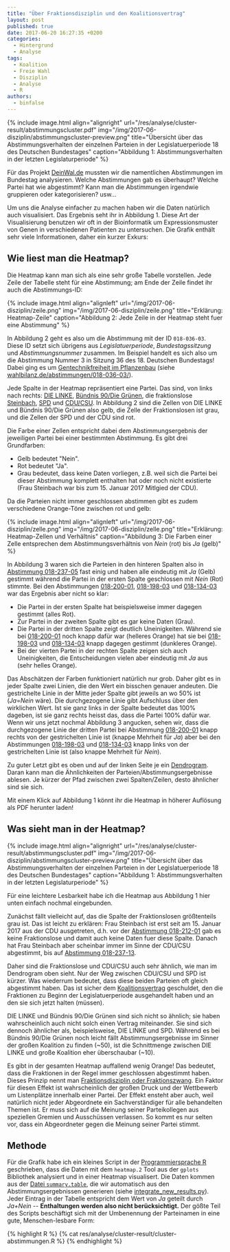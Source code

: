 ```yaml
---
title: "Über Fraktionsdisziplin und den Koalitionsvertrag"
layout: post
published: true
date: 2017-06-20 16:27:35 +0200
categories:
  - Hintergrund
  - Analyse
tags:
  - Koalition
  - Freie Wahl
  - Disziplin
  - Analyse
  - R
authors:
  - binfalse
---
```




{% include image.html align="alignright" url="/res/analyse/cluster-result/abstimmungscluster.pdf" img="/img/2017-06-disziplin/abstimmungscluster-preview.png" title="Übersicht über das Abstimmungsverhalten der einzelnen Parteien in der Legislatuerperiode 18 des Deutschen Bundestages" caption="Abbildung 1: Abstimmungsverhalten in der letzten Legislaturperiode" %}


Für das Projekt [DeinWal.de](https://deinwal.de) mussten wir die namentlichen Abstimmungen im Bundestag analysieren.
Welche Abstimmungen gab es überhaupt?
Welche Partei hat wie abgestimmt?
Kann man die Abstimmungen irgendwie gruppieren oder kategorisieren?
usw...


Um uns die Analyse einfacher zu machen haben wir die Daten natürlich auch visualisiert.
Das Ergebnis seht ihr in Abbildung 1.
Diese Art der Visualisierung benutzen wir oft in der Bioinformatik um Expressionsmuster von Genen in verschiedenen Patienten zu untersuchen.
Die Grafik enthält sehr viele Informationen, daher ein kurzer Exkurs:



## Wie liest man die Heatmap?

Die Heatmap kann man sich als eine sehr große Tabelle vorstellen.
Jede Zeile der Tabelle steht für eine Abstimmung; am Ende der Zeile findet ihr auch die Abstimmungs-ID:


{% include image.html align="alignleft" url="/img/2017-06-disziplin/zeile.png" img="/img/2017-06-disziplin/zeile.png" title="Erklärung: Heatmap-Zeile" caption="Abbildung 2: Jede Zeile in der Heatmap steht fuer eine Abstimmung" %}

In Abbildung 2 geht es also um die Abstimmung mit der ID `018-036-03`.
Diese ID setzt sich übrigens aus *Legislatuerperiode*, *Bundestagssitzung* und *Abstimmungsnummer* zusammen.
Im Beispiel handelt es sich also um die Abstimmung Nummer 3 in Sitzung 36 des 18. Deutschen Bundestags!
Dabei ging es um [Gentechnikfreiheit im Pflanzenbau](/abstimmungen/018-036-03/) (siehe [wahlbilanz.de/abstimmungen/018-036-03/](/abstimmungen/018-036-03/)).

Jede Spalte in der Heatmap repräsentiert eine Partei.
Das sind, von links nach rechts: [DIE LINKE](https://de.wikipedia.org/wiki/Linksfraktion), [Bündnis 90/Die Grünen](https://de.wikipedia.org/wiki/Bundestagsfraktion_B%C3%BCndnis_90/Die_Gr%C3%BCnen), die fraktionslose [Steinbach](https://de.wikipedia.org/wiki/Erika_Steinbach), [SPD](https://de.wikipedia.org/wiki/SPD-Bundestagsfraktion) und [CDU/CSU](https://de.wikipedia.org/wiki/CDU/CSU-Bundestagsfraktion).
In Abbildung 2 sind die Zellen von DIE LINKE und Bündnis 90/Die Grünen also gelb, die Zelle der Fraktionslosen ist grau, und die Zellen der SPD und der CDU sind rot.

Die Farbe einer Zellen entspricht dabei dem Abstimmungsergebnis der jeweiligen Partei bei einer bestimmten Abstimmung.
Es gibt drei Grundfarben:

* Gelb bedeutet "Nein".
* Rot bedeutet "Ja".
* Grau bedeutet, dass keine Daten vorliegen, z.B. weil sich die Partei bei dieser Abstimmung komplett enthalten hat oder noch nicht existierte (Frau Steinbach war bis zum 15. Januar 2017 Mitlgied der CDU).

Da die Parteien nicht immer geschlossen abstimmen gibt es zudem verschiedene Orange-Töne zwischen rot und gelb:

{% include image.html align="alignleft" url="/img/2017-06-disziplin/zelle.png" img="/img/2017-06-disziplin/zelle.png" title="Erklärung: Heatmap-Zellen und Verhältnis" caption="Abbildung 3: Die Farben einer Zelle entsprechen dem Abstimmungsverhältnis von *Nein* (rot) bis *Ja* (gelb)" %}

In Abbildung 3 waren sich die Parteien in den hinteren Spalten also in [Abstimmung 018-237-05](/abstimmungen/018-237-05/) fast einig und haben alle eindeutig mit *Ja* (Gelb) gestimmt während die Partei in der ersten Spalte geschlossen mit *Nein* (Rot) stimmte.
Bei den Abstimmungen [018-200-01](/abstimmungen/018-200-01/), [018-198-03](/abstimmungen/018-198-03/) und [018-134-03](/abstimmungen/018-134-03/) war das Ergebnis aber nicht so klar:

* Die Partei in der ersten Spalte hat beispielsweise immer dagegen gestimmt (alles Rot).
* Zur Partei in der zweiten Spalte gibt es gar keine Daten (Grau).
* Die Partei in der dritten Spalte zeigt deutlich Uneinigkeiten. Während sie bei [018-200-01](/abstimmungen/018-200-01/) noch knapp dafür war (helleres Orange) hat sie bei [018-198-03](/abstimmungen/018-198-03/) und [018-134-03](/abstimmungen/018-134-03/) knapp dagegen gestimmt (dunkleres Orange).
* Bei der vierten Partei in der rechten Spalte zeigen sich auch Uneinigkeiten, die Entscheidungen vielen aber eindeutig mit *Ja* aus (sehr helles Orange).

Das Abschätzen der Farben funktioniert natürlich nur grob.
Daher gibt es in jeder Spalte zwei Linien, die den Wert ein bisschen genauer andeuten.
Die gestrichelte Linie in der Mitte jeder Spalte gibt jeweils an wo 50% ist (*Ja*=*Nein* wäre).
Die durchgezogene Linie gibt Aufschluss über den wirklichen Wert.
Ist sie ganz links in der Spalte bedeutet das 100% dageben, ist sie ganz rechts heisst das, dass die Partei 100% dafür war.
Wenn wir uns jetzt nochmal Abbildung 3 angucken, sehen wir, dass die durchgezogene Linie der dritten Partei bei Abstimmung [018-200-01](/abstimmungen/018-200-01/) knapp rechts von der gestrichelten Linie ist (knappe Mehrheit für *Ja*) aber bei den Abstimmungen [018-198-03](/abstimmungen/018-198-03/) und [018-134-03](/abstimmungen/018-134-03/) knapp links von der gestrichelten Linie ist (also knappe Mehrheit für *Nein*).

Zu guter Letzt gibt es oben und auf der linken Seite je ein [Dendrogram](https://de.wikipedia.org/wiki/Hierarchische_Clusteranalyse#Dendrogramm).
Daran kann man die Ähnlichkeiten der Parteien/Abstimmungsergebnisse ablesen.
Je kürzer der Pfad zwischen zwei Spalten/Zeilen, desto ähnlicher sind sie sich.


Mit einem Klick auf Abbildung 1 könnt ihr die Heatmap in höherer Auflösung als PDF herunter laden!


## Was sieht man in der Heatmap?


{% include image.html align="alignright" url="/res/analyse/cluster-result/abstimmungscluster.pdf" img="/img/2017-06-disziplin/abstimmungscluster-preview.png" title="Übersicht über das Abstimmungsverhalten der einzelnen Parteien in der Legislatuerperiode 18 des Deutschen Bundestages" caption="Abbildung 1: Abstimmungsverhalten in der letzten Legislaturperiode" %}

Für eine leichtere Lesbarkeit habe ich die Heatmap aus Abbildung 1 hier unten einfach nochmal eingebunden.

Zunächst fällt vielleicht auf, das die Spalte der Fraktionslosen größtenteils grau ist.
Das ist leicht zu erklären: Frau Steinbach ist erst seit am 15. Januar 2017 aus der CDU ausgetreten, d.h. vor der [Abstimmung 018-212-01](/abstimmungen/018-212-01/) gab es keine Fraktionslose und damit auch keine Daten fuer diese Spalte.
Danach hat Frau Steinbach aber scheinbar immer im Sinne der CDU/CSU abgestimmt, bis auf [Abstimmung 018-237-13](/abstimmungen/018-237-13/).

Daher sind die Fraktionslose und CDU/CSU auch sehr ähnlich, wie man im Dendrogram oben sieht.
Nur der Weg zwischen CDU/CSU und SPD ist kürzer.
Was wiederrum bedeutet, dass diese beiden Parteien oft gleich abgestimmt haben.
Das ist sicher dem [Koalitionsvertrag](https://de.wikipedia.org/wiki/Koalitionsvertrag_der_18._Wahlperiode_des_Bundestages) geschuldet, den die Fraktionen zu Beginn der Legislatuerperiode ausgehandelt haben und an den sie sich jetzt halten (müssen).


DIE LINKE und Bündnis 90/Die Grünen sind sich nicht so ähnlich; sie haben wahrscheinlich auch nicht solch einen Vertrag miteinander.
Sie sind sich dennoch ähnlicher als, beispielsweise, DIE LINKE und SPD.
Während es bei Bündnis 90/Die Grünen noch leicht fällt Abstimmungsergebnisse im Sinner der großen Koalition zu finden (~50), ist die Schnittmenge zwischen DIE LINKE und große Koalition eher überschaubar (~10).


Es gibt in der gesamten Heatmap auffallend wenig Orange!
Das bedeutet, dass die Fraktionen in der Regel immer geschlossen abgestimmt haben.
Dieses Prinzip nennt man [Fraktionsdisziplin oder Fraktionszwang](https://de.wikipedia.org/wiki/Fraktionsdisziplin).
Ein Faktor für diesen Effekt ist wahrscheinlich der großen Druck und der Wettbewerb um Listenplätze innerhalb einer Partei.
Der Effekt ensteht aber auch, weil natürlich nicht jeder Abgeordnete ein Sachverständiger für alle behandelten Themen ist.
Er muss sich auf die Meinung seiner Parteikollegen aus speziellen Gremien und Ausschüssen verlassen.
So kommt es nur selten vor, dass ein Abgeordneter gegen die Meinung seiner Partei stimmt.








## Methode

Für die Grafik habe ich ein kleines Script in der [Programmiersprache R](https://en.wikipedia.org/wiki/GNU_R) geschrieben, dass die Daten mit dem `heatmap.2` Tool aus der `gplots` Bibliothek analysiert und in einer Heatmap visualisert.
Die Daten kommen aus der [Datei `summary.table`](/res/abstimmungsliste/summary.table), die wir automatisch aus den Abstimmungsergebnissen generieren (siehe [integrate_new_results.py](/res/abstimmungsliste/integrate_new_results.py)).
Jeder Eintrag in der Tabelle entspricht dem Wert von *Ja* geteilt durch *Ja+Nein* -- **Enthaltungen werden also nicht berücksichtigt.**
Der gößte Teil des Scripts beschäftigt sich mit der Umbenennung der Parteinamen in eine gute, Menschen-lesbare Form:

{% highlight  R %}
{% cat res/analyse/cluster-result/cluster-abstimmungen.R %}
{% endhighlight %}

